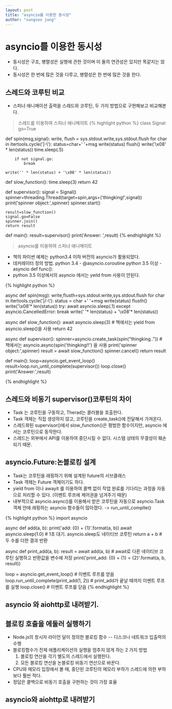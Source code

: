 ```yaml
---
layout: post
title: "asyncio를 이용한 동시성"
author: "sungsoo jung"
--- 
```



# asyncio를 이용한 동시성
- 동시성은 구조, 병렬성은 실행에 관한 것이며 이 둘의 연관성은 있지만 똑같지는 않다.
- 동시성은 한 번에 많은 것을 다루고, 병렬성은 한 번에 많은 것을 한다.

## 스레드와 코루틴 비교
- 스피너 애니매이션 출력을 스레드와 코루틴, 두 가지 방법으로 구현해보고 비교해본다.

> 스레드를 이용하여 스피너 애니메이트
{% highlight python %}
class Signal:
    go=True

def spin(msg,signal):
    write, flush = sys.stdout.write,sys.stdout.flush
    for char in itertools.cycle('|\-\\'):
        status=char+' '+msg
        write(status)
        flush()
        write('\x08' * len(status))
        time.sleep(.5)

        if not signal.go:
            break
        
    write('' * len(status) + '\x08' * len(status))


def slow_function():
    time.sleep(3)
    return 42

def supervisor():
    signal = Signal()
    spinner=threading.Thread(target=spin,args=('thingking!',signal))
    print('spinner object:',spinner)
    spinner.start()

    result=slow_function()
    signal.go=False
    spinner.join()
    return result

def main():
    result=supervisor()
    print('Answer: ',result)
{% endhighlight %}

> asyncio를 이용하여 스피너 애니메이트
- 책의 파이썬 예제는 python3.4 이하 버전의 asyncio가 활용되었다.
- 데커레이터 정의 방법. 
    python 3.4 - @asyncio.coroutine 
    python 3.5 이상 - asyncio def func(): 
- python 3.5 이상에서의 asyncio 에서는 yeild from 사용이 안된다.

{% highlight python %}

async def spin(msg):
    write,flusth=sys.stdout.write,sys.stdout.flush
    for char in itertools.cycle('|/-\\'):
        status = char +' '+msg
        write(status)
        flusth()
        write('\x08'* len(status))
        try:
            await asyncio.sleep(.1)
        except asyncio.CancelledError:
            break
    write(' '* len(status) + '\x08'* len(status))


async def slow_function():
    await asyncio.sleep(3)  # 책에서는 yield from asyncio.sleep()을 사용
    return 42

async def supervisor():
    spinner=asyncio.create_task(spin("thingking.."))        # 책에서는 asyncio.async(spin('thingking!!') 을 사용
    print('spinner object:',spinner)
    result = await slow_function()
    spinner.cancel()
    return result


def main():
    loop=asyncio.get_event_loop()
    result=loop.run_until_complete(supervisor())
    loop.close()
    print('Answer:',result)

{% endhighlight %}

## 스레드와 비동기 supervisor()코루틴의 차이
- Task 는 코루틴을 구동하고, Therad는 콜러블을 호출한다.
- Task 객체는 직접 생성하지 않고, 코루틴을 create_task()에 전달해서 가져온다.
- 스레드화된 supervisor()에서 slow_function()은 평범한 함수이지만, asyncio 에서는 코루틴으로 동작한다.
- 스레드는 외부에서 API를 이용하여 중단시킬 수 없다. 시스템 상태의 무결성이 훼손되기 때문.

## asyncio.Future:논블로킹 설계
- Task는 코루틴을 래핑하기 위해 설계된 future의 서브클래스
- Task 객체는 Future 객체이기도 하다.
- yield from 이나 awayit 를 이용하여 콜백 없이 작업 완료를 기다리는 과정을 자동으로 처리할 수 있다. (이벤트 루프에 제어권을 넘겨주기 때문)
- 내부적으로 asyncio.async()를 이용해서 받은 코루틴을 자동으로 asyncio.Task 객체 안에 래핑하는 asyncio 함수들이 많아졌다. -> run_until_complte() 


{% highlight python %}
import asyncio

async def add(a, b):
    print('add: {0} + {1}'.format(a, b))
    await asyncio.sleep(1.0)    # 1초 대기. asyncio.sleep도 네이티브 코루틴
    return a + b    # 두 수를 더한 결과 반환
 
async def print_add(a, b):
    result = await add(a, b)    # await로 다른 네이티브 코루틴 실행하고 반환값을 변수에 저장
    print('print_add: {0} + {1} = {2}'.format(a, b, result))
 
loop = asyncio.get_event_loop()             # 이벤트 루프를 얻음
loop.run_until_complete(print_add(1, 2))    # print_add가 끝날 때까지 이벤트 루프를 실행
loop.close()                                # 이벤트 루프를 닫음
{% endhighlight %}

## asyncio 와 aiohttp로 내려받기.

## 블로킹 호출을 에둘러 실행하기
- Node.js의 창시자 라이언 달이 정의한 블로킹 함수
-- 디스크나 네트워크 입출력의 수행
- 블로킹함수가 전체 애플리케이션의 실행을 멈추지 않게 하는 2 가지 방법
    1. 블로킹 연산을 각기 별도의 스레드에서 실행한다.
    2. 모든 블로킹 연산을 논블로킹 비동기 연산으로 바꾼다.
- CPU와 메모리 입장에서 볼 때, 중단된 코루틴의 메모리 부하가 스레드에 의한 부하보다 훨씬 적다.
- 정답은 콜백으로 비동기 호출을 구현하는 것이 가장 효율


## asyncio와 aiohttp로 내려받기
